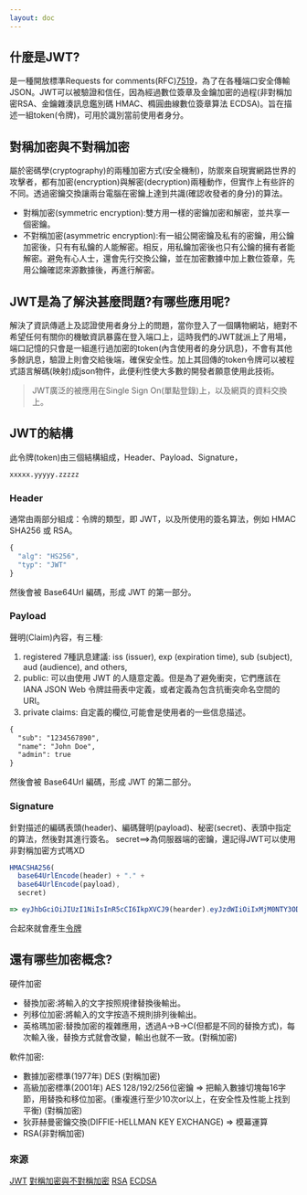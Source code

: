 ```yaml
---
layout: doc
---
```

<!-- ---
title: JWT機制(JSON Web Tokens)
date: 2023-03-25 11:14:47
categories: [FrontendNote]
tags: [JWT,Cryptography]
--- -->

## 什麼是JWT?

是一種開放標準Requests for comments(RFC)[7519](https://www.rfc-editor.org/rfc/rfc7519)，為了在各種端口安全傳輸JSON。JWT可以被驗證和信任，因為經過數位簽章及金鑰加密的過程(非對稱加密RSA、金鑰雜湊訊息鑑別碼 HMAC、橢圓曲線數位簽章算法 ECDSA)。旨在描述一組token(令牌)，可用於識別當前使用者身分。

## 對稱加密與不對稱加密

屬於密碼學(cryptography)的兩種加密方式(安全機制)，防禦來自現實網路世界的攻擊者，都有加密(encryption)與解密(decryption)兩種動作，但實作上有些許的不同。透過密鑰交換讓兩台電腦在密鑰上達到共識(確認收發者的身分)的算法。

- 對稱加密(symmetric encryption):雙方用一樣的密鑰加密和解密，並共享一個密鑰。
- 不對稱加密(asymmetric encryption):有一組公開密鑰及私有的密鑰，用公鑰加密後，只有有私鑰的人能解密。相反，用私鑰加密後也只有公鑰的擁有者能解密。避免有心人士，還會先行交換公鑰，並在加密數據中加上數位簽章，先用公鑰確認來源數據後，再進行解密。

## JWT是為了解決甚麼問題?有哪些應用呢?

解決了資訊傳遞上及認證使用者身分上的問題，當你登入了一個購物網站，絕對不希望任何有關你的機敏資訊暴露在登入端口上，這時我們的JWT就派上了用場，端口記憶的只會是一組進行過加密的token(內含使用者的身分訊息)，不會有其他多餘訊息，驗證上則會交給後端，確保安全性。加上其回傳的token令牌可以被程式語言解碼(映射)成json物件，此便利性使大多數的開發者願意使用此技術。

> JWT廣泛的被應用在Single Sign On(單點登錄)上，以及網頁的資料交換上。

## JWT的結構

此令牌(token)由三個結構組成，Header、Payload、Signature，

```md
xxxxx.yyyyy.zzzzz
```

### Header

通常由兩部分組成：令牌的類型，即 JWT，以及所使用的簽名算法，例如 HMAC SHA256 或 RSA。

```js
{
  "alg": "HS256",
  "typ": "JWT"
}
```

然後會被 Base64Url 編碼，形成 JWT 的第一部分。

### Payload

聲明(Claim)內容，有三種:

1. registered 7種訊息建議: iss (issuer), exp (expiration time), sub (subject), aud (audience), and others,
2. public: 可以由使用 JWT 的人隨意定義。但是為了避免衝突，它們應該在 IANA JSON Web 令牌註冊表中定義，或者定義為包含抗衝突命名空間的 URI。
3. private claims: 自定義的欄位,可能會是使用者的一些信息描述。

```md
{
  "sub": "1234567890",
  "name": "John Doe",
  "admin": true
}
```

然後會被 Base64Url 編碼，形成 JWT 的第二部分。

### Signature

針對描述的編碼表頭(header)、編碼聲明(payload)、秘密(secret)、表頭中指定的算法，然後對其進行簽名。
secret==>為伺服器端的密鑰，還記得JWT可以使用非對稱加密方式嗎XD

```js
HMACSHA256(
  base64UrlEncode(header) + "." +
  base64UrlEncode(payload),
  secret)

=> eyJhbGciOiJIUzI1NiIsInR5cCI6IkpXVCJ9(hearder).eyJzdWIiOiIxMjM0NTY3ODkwIiwibmFtZSI6IkFsbGVuIiwiaWQiOjI3ODUwNjN9(payload).NVSX8vVwjcw3oXbOsZv7hp9AzdAAU3gQR8htriPD9sQ(secret)


```

合起來就會產生[令牌](https://jwt.io/#debugger-io?token=eyJhbGciOiJIUzI1NiIsInR5cCI6IkpXVCJ9.eyJzdWIiOiIxMjM0NTY3ODkwIiwibmFtZSI6IkFsbGVuIiwiaWQiOjI3ODUwNjN9.NVSX8vVwjcw3oXbOsZv7hp9AzdAAU3gQR8htriPD9sQ)


## 還有哪些加密概念?  

硬件加密

- 替換加密:將輸入的文字按照規律替換後輸出。
- 列移位加密:將輸入的文字按造不規則排列後輸出。
- 英格瑪加密:替換加密的複雜應用，透過A->B->C(但都是不同的替換方式)，每次輸入後，替換方式就會改變，輸出也就不一致。(對稱加密)

軟件加密:

- 數據加密標準(1977年) DES (對稱加密)
- 高級加密標準(2001年) AES 128/192/256位密鑰 => 把輸入數據切塊每16字節，用替換和移位加密。(重複進行至少10次or以上，在安全性及性能上找到平衡) (對稱加密)
- 狄菲赫曼密鑰交換(DIFFIE-HELLMAN KEY EXCHANGE) => 模幕運算
- RSA(非對稱加密)

### 來源

[JWT](https://jwt.io/introduction)
[對稱加密與不對稱加密](https://medium.com/@RiverChan/%E5%9F%BA%E7%A4%8E%E5%AF%86%E7%A2%BC%E5%AD%B8-%E5%B0%8D%E7%A8%B1%E5%BC%8F%E8%88%87%E9%9D%9E%E5%B0%8D%E7%A8%B1%E5%BC%8F%E5%8A%A0%E5%AF%86%E6%8A%80%E8%A1%93-de25fd5fa537)
[RSA](https://zh.wikipedia.org/zh-tw/RSA%E5%8A%A0%E5%AF%86%E6%BC%94%E7%AE%97%E6%B3%95)
[ECDSA](https://zhuanlan.zhihu.com/p/97953640)

